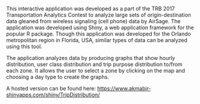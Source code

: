 This interactive application was developed as a part of the TRB 2017 Transportation Analytics Contest to analyze large sets of origin-destination data gleaned from wireless signaling (cell phone) data by AirSage. The application was developed using Shiny, a web application framework for the popular R package. Though this application was developed for the Orlando metropolitan region in Florida, USA, similar types of data can be analyzed using this tool. 

The application analyzes data by producing graphs that show hourly distribution, user class distribution and trip purpose distribution to/from each zone. It allows the user to select a zone by clicking on the map and choosing a day type to create the graphs. 

A hosted version can be found here: https://www.akmabir-shinyapps.com/shiny/TripDistribution/


